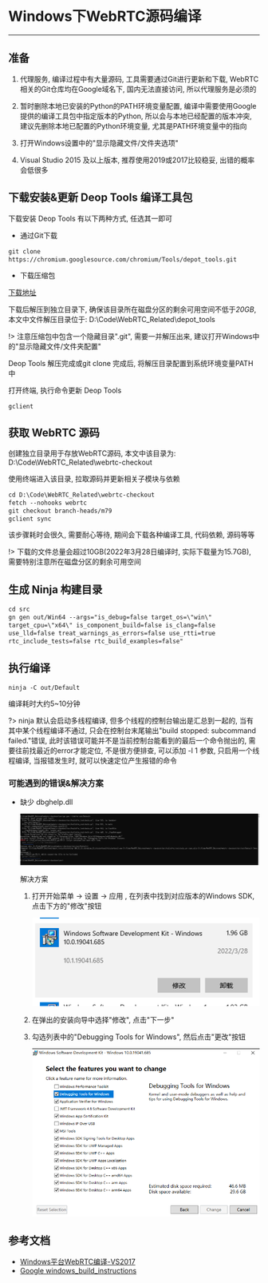 # Windows下WebRTC源码编译

---

## 准备

1. 代理服务, 编译过程中有大量源码, 工具需要通过Git进行更新和下载, WebRTC相关的Git仓库均在Google域名下, 国内无法直接访问, 所以代理服务是必须的

2. 暂时删除本地已安装的Python的PATH环境变量配置, 编译中需要使用Google提供的编译工具包中指定版本的Python, 所以会与本地已经配置的版本冲突, 建议先删除本地已配置的Python环境变量, 尤其是PATH环境变量中的指向

3. 打开Windows设置中的"显示隐藏文件/文件夹选项"

4. Visual Studio 2015 及以上版本, 推荐使用2019或2017比较稳妥, 出错的概率会低很多

## 下载安装&更新 Deop Tools 编译工具包

下载安装 Deop Tools 有以下两种方式, 任选其一即可
- 通过Git下载

```shell
git clone https://chromium.googlesource.com/chromium/Tools/depot_tools.git
```

- 下载压缩包

[下载地址](https://storage.googleapis.com/chrome-infra/depot_tools.zip)

下载后解压到独立目录下, 确保该目录所在磁盘分区的剩余可用空间不低于*20GB*, 本文中文件解压目录位于: D:\Code\WebRTC_Related\depot_tools

!> 注意压缩包中包含一个隐藏目录".git", 需要一并解压出来, 建议打开Windows中的"显示隐藏文件/文件夹配置"

Deop Tools 解压完成或git clone 完成后, 将解压目录配置到系统环境变量PATH中

打开终端, 执行命令更新 Deop Tools

```shell
gclient
```

## 获取 WebRTC 源码

创建独立目录用于存放WebRTC源码, 本文中该目录为: D:\Code\WebRTC_Related\webrtc-checkout

使用终端进入该目录, 拉取源码并更新相关子模块与依赖

```shell
cd D:\Code\WebRTC_Related\webrtc-checkout
fetch --nohooks webrtc
git checkout branch-heads/m79
gclient sync
```

该步骤耗时会很久, 需要耐心等待, 期间会下载各种编译工具, 代码依赖, 源码等等

!> 下载的文件总量会超过10GB(2022年3月28日编译时, 实际下载量为15.7GB), 需要特别注意所在磁盘分区的剩余可用空间

## 生成 Ninja 构建目录

```shell
cd src
gn gen out/Win64 --args="is_debug=false target_os=\"win\" target_cpu=\"x64\" is_component_build=false is_clang=false use_lld=false treat_warnings_as_errors=false use_rtti=true rtc_include_tests=false rtc_build_examples=false"
```

## 执行编译

```shell
ninja -C out/Default
```

编译耗时大约5~10分钟

?> ninja 默认会启动多线程编译, 但多个线程的控制台输出是汇总到一起的, 当有其中某个线程编译不通过, 只会在控制台末尾输出"build stopped: subcommand failed."错误, 此时该错误可能并不是当前控制台能看到的最后一个命令抛出的, 需要往前找最近的error才能定位, 不是很方便排查, 可以添加 -l 1 参数, 只启用一个线程编译, 当报错发生时, 就可以快速定位产生报错的命令

### 可能遇到的错误&解决方案

- 缺少 dbghelp.dll

    ![缺少 dbghelp.dll](./images/1.png)

    解决方案

    1. 打开开始菜单 → 设置 → 应用 , 在列表中找到对应版本的Windows SDK, 点击下方的"修改"按钮

        ![](./images/2.png)

    2. 在弹出的安装向导中选择"修改", 点击"下一步"

    3. 勾选列表中的"Debugging Tools for Windows", 然后点击"更改"按钮

        ![](./images/3.png)

## 参考文档

- [Windows平台WebRTC编译-VS2017](https://blog.jianchihu.net/webrtc-build-vs2017.html)
- [Google windows_build_instructions](https://chromium.googlesource.com/chromium/src/+/master/docs/windows_build_instructions.md#Visual-Studio)